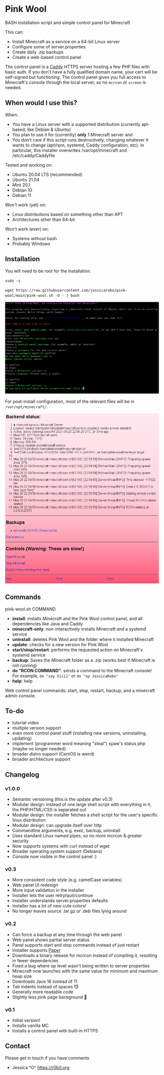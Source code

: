 # Pink Wool
BASH installation script and simple control panel for Minecraft

This can:
- Install Minecraft as a service on a 64-bit Linux server
- Configure some of server.properties
- Create daily .zip backups
- Create a web-based control panel

The control panel is a [Caddy](https://caddyserver.com) HTTPS server hosting a few PHP files with basic auth. If you don't have a fully qualified domain name, your cert will be self-signed but functioning. The control panel gives you full access to Minecraft's console through the local server, so no `mcrcon` or `screen` is needed.

## When would I use this?
When:
- You have a Linux server with a supported distribution (currently apt-based, like Debian & Ubuntu)
- You plan to use it for (currently) **only** 1 Minecraft server and 
- You don't care if this script runs destructively, changing whatever it wants to change (apt/rpm, systemd, Caddy configuration, etc). In particular, this installer overwrites /var/opt/minecraft and /etc/caddy/Caddyfile

Tested and working on:
- Ubuntu 20.04 LTS (recommended)
- Ubuntu 21.04
- Mint 20.1
- Debian 10
- Debian 11

Won't work (yet) on:
- Linux distributions based on something other than APT
- Architectures other than 64-bit

Won't work (ever) on:
- Systems without bash
- Probably Windows

## Installation

You will need to be root for the installation.

`sudo -s`

`wget https://raw.githubusercontent.com/jessicarobo/pink-wool/main/pink-wool.sh -O - | bash`


![pink-wool installer](pink-wool-install.png)

For post-install configuration, most of the relevant files will be in `/var/opt/minecraft/`.

![pink-wool admin panel](pink-wool-panel.png)

## Commands

pink-wool.sh COMMAND

- **install**: installs Minecraft and the Pink Wool control panel, and all dependencies like Java and Caddy
- **minecraft-only**: non-interactively installs Minecraft and a systemd service
- **uninstall**: deletes Pink Wool and the folder where it installed Minecraft
- **update**: checks for a new version for Pink Wool
- **start/stop/restart**: performs the requested action on Minecraft's systemd service
- **backup**: Saves the Minecraft folder as a .zip (works best if Minecraft is not running)
- **do "RCON COMMAND"**: sends a command to the Minecraft console! For example, `do "say hiiii"` or `do "op JessicaRobo"`
- **help**: help

Web control panel commands: start, stop, restart, backup, and a minecraft admin console.

## To-do

- tutorial video
- multiple version support
- even more control panel stuff (installing new versions, uninstalling, updating)
- implement (programmer word meaning "steal") xpaw's status php (maybe no longer needed)
- broader distro support (CentOS is weird)
- broader architecture support

## Changelog

### v1.0.0
- Semantic versioning (this is the update after v0.3)
- Modular design: instead of one large shell script with everything in it, the PHP/HTML/CSS is separated out
- Modular design: the installer fetches a shell script for the user's specific linux distribution
- Modular design: can upgrade itself over http
- Commandline arguments, e.g. exec, backup, uninstall
- Uses standard Linux named pipes, so no more mcrcon & greater security
- Now supports systems with curl instead of wget
- Broader operating system support (Debians)
- Console now visible in the control panel :)

### v0.3
- More consistent code style (e.g. camelCase variables)
- Web panel UI redesign
- More input validation in the installer
- Installer lets the user retry/quit/continue
- Installer understands server.properties defaults
- Installer has a lot of new cute colors!
- No longer leaves source .tar.gz or .deb files lying around

### v0.2
- Can force a backup at any time through the web panel
- Web panel shows partial server status
- Panel supports start and stop commands instead of just restart
- Installer supports [Paper](https://papermc.io)
- Downloads a binary release for mcrcon instead of compiling it, resulting in fewer dependencies
- Fixed a bug where op level wasn't being written to server properties
- Minecraft now launches with the same value for minimum and maximum heap size
- Downloads Java 16 instead of 11
- Tab indents instead of spaces 😼
- Generally more readable code
- Slightly less pink page background 🌸

### v0.1
- Initial version!
- Installs vanilla MC
- Installs a control panel with built-in HTTPS

## Contact
Please get in touch if you have comments 
- Jessica ^O^ https://r0b0.org
